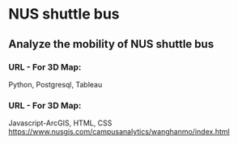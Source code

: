 # NUS shuttle bus

## Analyze the mobility of NUS shuttle bus

### URL - For 3D Map:
Python, Postgresql, Tableau

### URL - For 3D Map:
Javascript-ArcGIS, HTML, CSS
https://www.nusgis.com/campusanalytics/wanghanmo/index.html

